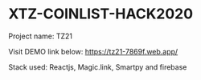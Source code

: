 # XTZ-COINLIST-HACK2020
Project name: TZ21 

Visit DEMO link below:
https://tz21-7869f.web.app/

Stack used:
Reactjs, Magic.link, Smartpy and firebase 
